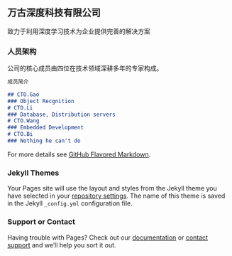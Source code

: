 ## 万古深度科技有限公司

致力于利用深度学习技术为企业提供完善的解决方案

### 人员架构

公司的核心成员由四位在技术领域深耕多年的专家构成。

```markdown
成员简介

## CTO.Gao
### Object Recgnition
# CTO.Li
### Database, Distribution servers
# CTO.Wang
### Embedded Development
# CTO.Bi
### Nothing he can't do

```

For more details see [GitHub Flavored Markdown](https://guides.github.com/features/mastering-markdown/).

### Jekyll Themes

Your Pages site will use the layout and styles from the Jekyll theme you have selected in your [repository settings](https://github.com/Vigor-AI/-/settings). The name of this theme is saved in the Jekyll `_config.yml` configuration file.

### Support or Contact

Having trouble with Pages? Check out our [documentation](https://help.github.com/categories/github-pages-basics/) or [contact support](https://github.com/contact) and we’ll help you sort it out.
